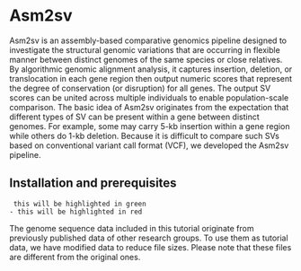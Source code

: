 # Asm2sv

Asm2sv is an assembly-based comparative genomics pipeline designed to investigate the structural genomic variations that are occurring in flexible manner between distinct genomes of the same species or close relatives. By algorithmic genomic alignment analysis, it captures insertion, deletion, or translocation in each gene region then output numeric scores that represent the degree of conservation (or disruption) for all genes. The output SV scores can be united across multiple individuals to enable population-scale comparison. The basic idea of Asm2sv originates from the expectation that different types of SV can be present within a gene between distinct genomes. For example, some may carry 5-kb insertion within a gene region while others do 1-kb deletion. Because it is difficult to compare such SVs based on conventional variant call format (VCF), we developed the Asm2sv pipeline.



## Installation and prerequisites

```
 this will be highlighted in green
- this will be highlighted in red
```


The genome sequence data included in this tutorial originate from previously published data of other research groups. To use them as tutorial data, we have modified data to reduce file sizes. Please note that these files are different from the original ones.
